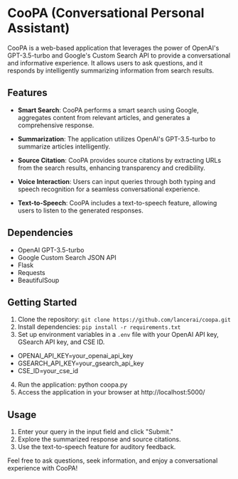 # CooPA (Conversational Personal Assistant)

CooPA is a web-based application that leverages the power of OpenAI's GPT-3.5-turbo and Google's Custom Search API to provide a conversational and informative experience. It allows users to ask questions, and it responds by intelligently summarizing information from search results.

## Features

- **Smart Search**: CooPA performs a smart search using Google, aggregates content from relevant articles, and generates a comprehensive response.
  
- **Summarization**: The application utilizes OpenAI's GPT-3.5-turbo to summarize articles intelligently.

- **Source Citation**: CooPA provides source citations by extracting URLs from the search results, enhancing transparency and credibility.

- **Voice Interaction**: Users can input queries through both typing and speech recognition for a seamless conversational experience.

- **Text-to-Speech**: CooPA includes a text-to-speech feature, allowing users to listen to the generated responses.

## Dependencies

- OpenAI GPT-3.5-turbo
- Google Custom Search JSON API
- Flask
- Requests
- BeautifulSoup

## Getting Started

1. Clone the repository: `git clone https://github.com/lancerai/coopa.git`
2. Install dependencies: `pip install -r requirements.txt`
3. Set up environment variables in a `.env` file with your OpenAI API key, GSearch API key, and CSE ID.

- OPENAI_API_KEY=your_openai_api_key
- GSEARCH_API_KEY=your_gsearch_api_key
- CSE_ID=your_cse_id

4. Run the application: python coopa.py
5. Access the application in your browser at http://localhost:5000/

## Usage
1. Enter your query in the input field and click "Submit."
2. Explore the summarized response and source citations.
3. Use the text-to-speech feature for auditory feedback.

Feel free to ask questions, seek information, and enjoy a conversational experience with CooPA!
